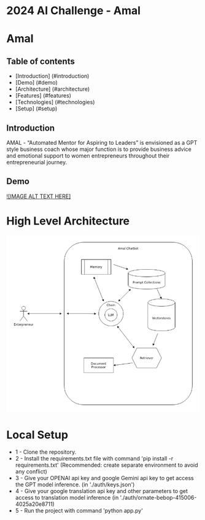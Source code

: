 # 2024 AI Challenge - Amal
# Amal
## Table of contents
* [Introduction] (#introduction)
* [Demo] (#demo)
* [Architecture] (#architecture)
* [Features] (#features)
* [Technologies] (#technologies)
* [Setup] (#setup)

## Introduction
AMAL - “Automated Mentor for Aspiring to Leaders” is envisioned as a GPT style business
coach whose major function is to provide business advice and emotional support to women
entrepreneurs throughout their entrepreneurial journey.

## Demo
[![IMAGE ALT TEXT HERE]](https://github.com/beyonddata-ai/amal_chatbot/blob/main/amal.mp4?raw=true)

# High Level Architecture
![alt text](https://github.com/beyonddata-ai/amal_chatbot/blob/main/amal.png?raw=true)

# Local Setup
* 1 - Clone the repository.
* 2 - Install the requirements.txt file with command 'pip install -r requirements.txt' (Recommended: create separate environment to avoid any conflict)
* 3 - Give your OPENAI api key and google Gemini api key to get access the GPT model inference. (in './auth/keys.json')
* 4 - Give your google translation api key and other parameters to get access to translation model inference (in './auth/ornate-bebop-415006-4025a20e8711)
* 5 - Run the project with command 'python app.py'
